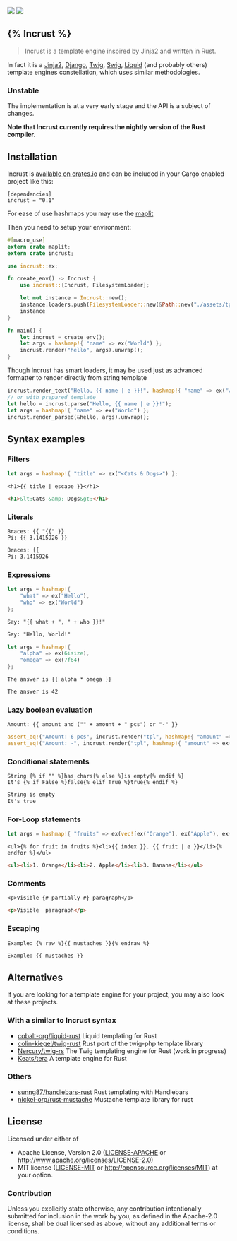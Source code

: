 
![](https://img.shields.io/crates/l/incrust.svg) [![](https://img.shields.io/crates/v/incrust.svg)](https://crates.io/crates/incrust)

## {% Incrust %}

> Incrust is a template engine inspired by Jinja2 and written in Rust.

In fact it is a [Jinja2](http://jinja.pocoo.org/), [Django](https://docs.djangoproject.com/en/1.10/topics/templates/),
[Twig](http://twig.sensiolabs.org/), [Swig](http://paularmstrong.github.io/swig/), [Liquid](https://shopify.github.io/liquid/)
(and probably others) template engines constellation, which uses similar methodologies.

### Unstable

The implementation is at a very early stage and the API is a subject of changes.

__Note that Incrust currently requires the nightly version of the Rust compiler.__


## Installation

Incrust is [available on crates.io](https://crates.io/crates/incrust) and can be included in your Cargo enabled project like this:

```
[dependencies]
incrust = "0.1"
```

For ease of use hashmaps you may use the [maplit](https://crates.io/crates/maplit)

Then you need to setup your environment:

```rust
#[macro_use]
extern crate maplit;
extern crate incrust;

use incrust::ex;

fn create_env() -> Incrust {
    use incrust::{Incrust, FilesystemLoader};

    let mut instance = Incrust::new();
    instance.loaders.push(FilesystemLoader::new(&Path::new("./assets/tpl")));
    instance
}

fn main() {
    let incrust = create_env();
    let args = hashmap!{ "name" => ex("World") };
    incrust.render("hello", args).unwrap();
}
```

Though Incrust has smart loaders, it may be used just as advanced formatter to render directly from string template

```rust
incrust.render_text("Hello, {{ name | e }}!", hashmap!{ "name" => ex("World") }).unwrap();
// or with prepared template
let hello = incrust.parse("Hello, {{ name | e }}!");
let args = hashmap!{ "name" => ex("World") };
incrust.render_parsed(&hello, args).unwrap();
```


## Syntax examples

### Filters

```rust
let args = hashmap!{ "title" => ex("<Cats & Dogs>") };
```
```twig
<h1>{{ title | escape }}</h1>
```
```html
<h1>&lt;Cats &amp; Dogs&gt;</h1>
```

### Literals

```twig
Braces: {{ "{{" }}
Pi: {{ 3.1415926 }}
```
```html
Braces: {{
Pi: 3.1415926
```

### Expressions

```rust
let args = hashmap!{
    "what" => ex("Hello"),
    "who" => ex("World")
};
```
```twig
Say: "{{ what + ", " + who }}!"
```
```html
Say: "Hello, World!"
```

```rust
let args = hashmap!{
    "alpha" => ex(6isize),
    "omega" => ex(7f64)
};
```
```twig
The answer is {{ alpha * omega }}
```
```html
The answer is 42
```

### Lazy boolean evaluation

```twig
Amount: {{ amount and ("" + amount + " pcs") or "-" }}
```
```rust
assert_eq!("Amount: 6 pcs", incrust.render("tpl", hashmap!{ "amount" => ex(6isize) }).unwrap());
assert_eq!("Amount: -", incrust.render("tpl", hashmap!{ "amount" => ex(0isize) }).unwrap());
```

### Conditional statements

```twig
String {% if "" %}has chars{% else %}is empty{% endif %}
It's {% if False %}false{% elif True %}true{% endif %}
```
```html
String is empty
It's true
```

### For-Loop statements

```rust
let args = hashmap!{ "fruits" => ex(vec![ex("Orange"), ex("Apple"), ex("Banana")]) };
```
```twig
<ul>{% for fruit in fruits %}<li>{{ index }}. {{ fruit | e }}</li>{% endfor %}</ul>
```
```html
<ul><li>1. Orange</li><li>2. Apple</li><li>3. Banana</li></ul>
```

### Comments

```twig
<p>Visible {# partially #} paragraph</p>
```
```html
<p>Visible  paragraph</p>
```

### Escaping

```twig
Example: {% raw %}{{ mustaches }}{% endraw %}
```
```html
Example: {{ mustaches }}
```


## Alternatives

If you are looking for a template engine for your project, you may also look at these projects.

### With a similar to Incrust syntax

 * [cobalt-org/liquid-rust](https://github.com/cobalt-org/liquid-rust)   Liquid templating for Rust
 * [colin-kiegel/twig-rust](https://github.com/colin-kiegel/twig-rust)   Rust port of the twig-php template library
 * [Nercury/twig-rs](https://github.com/Nercury/twig-rs)   The Twig templating engine for Rust (work in progress)
 * [Keats/tera](https://github.com/Keats/tera)   A template engine for Rust

### Others

 * [sunng87/handlebars-rust](https://github.com/sunng87/handlebars-rust)   Rust templating with Handlebars
 * [nickel-org/rust-mustache](https://github.com/nickel-org/rust-mustache)   Mustache template library for rust


## License

Licensed under either of
 * Apache License, Version 2.0 ([LICENSE-APACHE](LICENSE-APACHE) or http://www.apache.org/licenses/LICENSE-2.0)
 * MIT license ([LICENSE-MIT](LICENSE-MIT) or http://opensource.org/licenses/MIT)
at your option.


### Contribution

Unless you explicitly state otherwise, any contribution intentionally submitted
for inclusion in the work by you, as defined in the Apache-2.0 license,
shall be dual licensed as above, without any additional terms or conditions.
